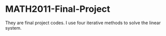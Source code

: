 # MATH2011-Final-Project

They are final project codes. I use four iterative methods to solve the linear system.
